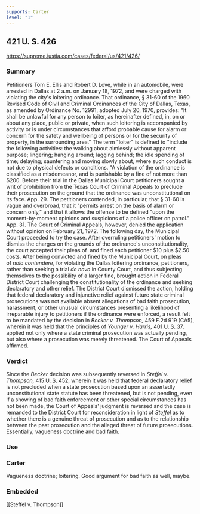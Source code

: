 ```yaml
---
supports: Carter
level: "1"
---
```

## 421 U. S. 426

https://supreme.justia.com/cases/federal/us/421/426/

### Summary
Petitioners Tom E. Ellis and Robert D. Love, while in an automobile, were arrested in Dallas at 2 a.m. on January 18, 1972, and were charged with violating the city's loitering ordinance. That ordinance, § 31-60 of the 1960 Revised Code of Civil and Criminal Ordinances of the City of Dallas, Texas, as amended by Ordinance No. 12991, adopted July 20, 1970, provides: "It shall be unlawful for any person to loiter, as hereinafter defined, in, on or about any place, public or private, when such loitering is accompanied by activity or is under circumstances that afford probable cause for alarm or concern for the safety and wellbeing of persons or for the security of property, in the surrounding area."
The term "loiter" is defined to "include the following activities: the walking about aimlessly without apparent purpose; lingering; hanging around; lagging behind; the idle spending of time; delaying; sauntering and moving slowly about, where such conduct is not due to physical defects or conditions. "A violation of the ordinance is classified as a misdemeanor, and is punishable by a fine of not more than $200. Before their trial in the Dallas Municipal Court  petitioners sought a writ of prohibition from the Texas Court of Criminal Appeals to preclude their prosecution on the ground that the ordinance was unconstitutional on its face. App. 29. The petitioners contended, in particular, that § 31-60 is vague and overbroad, that it "permits arrest on the basis of alarm or concern only," and that it allows the offense to be defined "upon the moment-by-moment opinions and suspicions of a police officer on patrol." App. 31. The Court of Criminal Appeals, however, denied the application without opinion on February 21, 1972. The following day, the Municipal Court proceeded to try the case. After overruling petitioners' motion to dismiss the charges on the grounds of the ordinance's unconstitutionality, the court accepted their pleas of  and fined each petitioner $10 plus $2.50 costs.
After being convicted and fined by the Municipal Court, on pleas of _nolo contendere,_ for violating the Dallas loitering ordinance, petitioners, rather than seeking a trial _de novo_ in County Court, and thus subjecting themselves to the possibility of a larger fine, brought action in Federal District Court challenging the constitutionality of the ordinance and seeking declaratory and other relief. The District Court dismissed the action, holding that federal declaratory and injunctive relief against future state criminal prosecutions was not available absent allegations of bad faith prosecution, harassment, or other unusual circumstances presenting a likelihood of irreparable injury to petitioners if the ordinance were enforced, a result felt to be mandated by the decision in _Becker v. Thompson,_ 459 F.2d 919 (CA5), wherein it was held that the principles of _Younger v. Harris,_ [401 U. S. 37](https://supreme.justia.com/cases/federal/us/401/37/), applied not only where a state criminal prosecution was actually pending, but also where a prosecution was merely threatened. The Court of Appeals affirmed.

### Verdict
Since the _Becker_ decision was subsequently reversed in _Steffel v. Thompson,_ [415 U. S. 452](https://supreme.justia.com/cases/federal/us/415/452/), wherein it was held that federal declaratory relief is not precluded when a state prosecution based upon an assertedly unconstitutional state statute has been threatened, but is not pending, even if a showing of bad faith enforcement or other special circumstances has not been made, the Court of Appeals' judgment is reversed and the case is remanded to the District Court for reconsideration in light of _Steffel_ as to whether there is a genuine threat of prosecution and as to the relationship between the past prosecution and the alleged threat of future prosecutions. Essentially, vagueness doctrine and bad faith.

### Use
### Carter
Vagueness doctrine; loitering. Good argument for bad faith as well, maybe.

### Embedded

[[Steffel v. Thompson]]